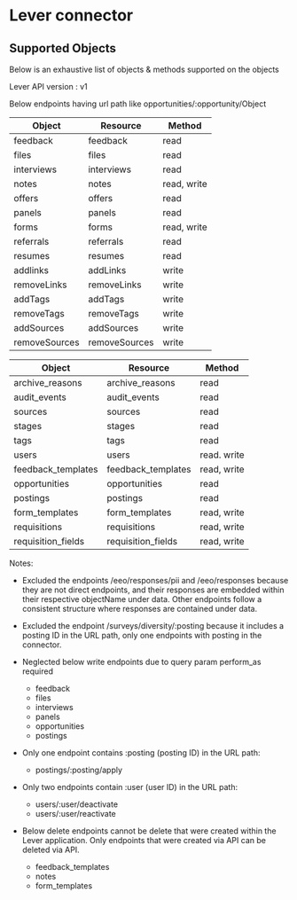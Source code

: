 # Lever connector


## Supported Objects 
Below is an exhaustive list of objects & methods supported on the objects

Lever API version : v1

Below endpoints having url path like opportunities/:opportunity/Object

| Object                  | Resource         | Method       |
| ----------------------- | ---------------- | ------------ |
| feedback                | feedback         | read         |
| files                   | files            | read         |
| interviews              | interviews       | read         | 
| notes                   | notes            | read, write  |
| offers                  | offers           | read         |
| panels                  | panels           | read         |
| forms                   | forms            | read, write  |
| referrals               | referrals        | read         |
| resumes                 | resumes          | read         |
| addlinks                | addLinks         | write        |
| removeLinks             | removeLinks      | write        |
| addTags                 | addTags          | write        |
| removeTags              | removeTags       | write        |
| addSources              | addSources       | write        |
| removeSources           | removeSources    | write        |

| Object                  | Resource           | Method       |
| ----------------------- | ------------------ | ------------ |
| archive_reasons         | archive_reasons    | read         |
| audit_events            | audit_events       | read         |
| sources                 | sources            | read         |
| stages                  | stages             | read         |
| tags                    | tags               | read         |
| users                   | users              | read. write  |
| feedback_templates      | feedback_templates | read, write  |
| opportunities           | opportunities      | read         |
| postings                | postings           | read         |
| form_templates          | form_templates     | read, write  |
| requisitions            | requisitions       | read, write  |
| requisition_fields      | requisition_fields | read, write  |


Notes:
- Excluded the endpoints /eeo/responses/pii and /eeo/responses because they are not direct endpoints, and their responses are embedded within their respective objectName under data. Other endpoints follow a consistent structure where responses are contained under data.
- Excluded the endpoint /surveys/diversity/:posting because it includes a posting ID in the URL path, only one endpoints with posting in the connector.
- Neglected below write endpoints due to query param perform_as required
    - feedback
    - files
    - interviews
    - panels
    - opportunities
    - postings

- Only one endpoint contains :posting (posting ID) in the URL path:
    - postings/:posting/apply

- Only two endpoints contain :user (user ID) in the URL path:
    - users/:user/deactivate
    - users/:user/reactivate

- Below delete endpoints cannot be delete that were created within the Lever application. Only endpoints that were created via API can be deleted via API.
    - feedback_templates
	- notes
	- form_templates
